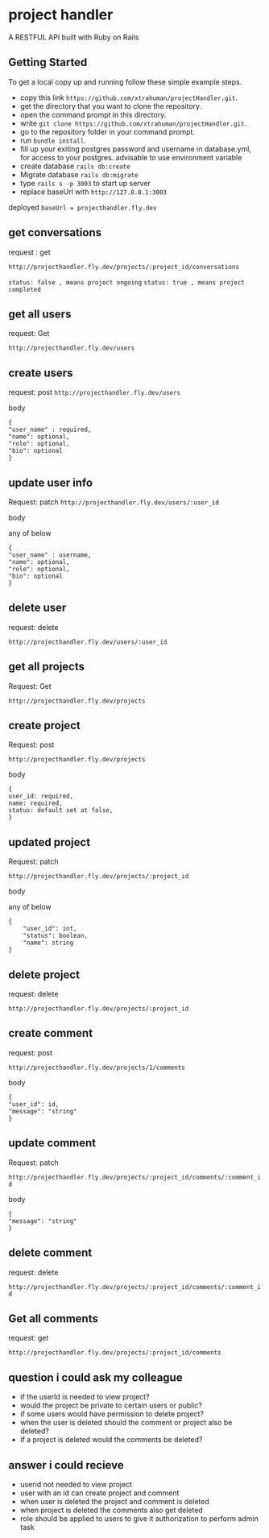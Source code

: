 # project handler

A RESTFUL API built with Ruby on Rails


## Getting Started

To get a local copy up and running follow these simple example steps.

- copy this link `https://github.com/xtrahuman/projectHandler.git`.
- get the directory that you want to clone the repository.
- open the command prompt in this directory.
- write `git clone https://github.com/xtrahuman/projectHandler.git`.
- go to the repository folder in your command prompt.
- run `bundle install`.
- fill up your exiting postgres password and username in database.yml, for access to your postgres. advisable to use environment variable
- create database `rails db:create`
- Migrate database `rails db:migrate`
- type `rails s -p 3003` to start up server
- replace baseUrl with `http://127.0.0.1:3003`

deployed ```baseUrl = projecthandler.fly.dev```

## get conversations

request : get

```http://projecthandler.fly.dev/projects/:project_id/conversations```

```status: false , means project ongoing```
```status: true , means project completed```

## get all users

request: Get

```http://projecthandler.fly.dev/users```

## create users
request: post
```http://projecthandler.fly.dev/users```

body 

```
{
"user_name" : required,
"name": optional,
"role": optional,
"bio": optional
}
```

## update user info
Request: patch
```http://projecthandler.fly.dev/users/:user_id```

body

any of below

```
{
"user_name" : username,
"name": optional,
"role": optional,
"bio": optional
}
```

## delete user

request: delete

```http://projecthandler.fly.dev/users/:user_id```


## get all projects

Request: Get

```http://projecthandler.fly.dev/projects```

## create project

Request: post

```http://projecthandler.fly.dev/projects```

body

```
{
user_id: required,
name: required,
status: default set at false,
}
```

## updated project

Request: patch

```http://projecthandler.fly.dev/projects/:project_id```

body

any of below

```
{
    "user_id": int,
    "status": boolean,
    "name": string
}
```

## delete project

request: delete

```http://projecthandler.fly.dev/projects/:project_id```

## create comment

request: post

```http://projecthandler.fly.dev/projects/1/comments```

body 

```
{
"user_id": id,
"message": "string"
}
```

## update comment

Request: patch

```http://projecthandler.fly.dev/projects/:project_id/comments/:comment_id```

body

```
{
"message": "string"
}
```

## delete comment

request: delete

```http://projecthandler.fly.dev/projects/:project_id/comments/:comment_id```

## Get all comments

request: get

```http://projecthandler.fly.dev/projects/:project_id/comments```


## question i could ask my colleague

- if the userId is needed to view project?
- would the project be private to certain users or public?
- if some users would have permission to delete project?
- when the user is deleted should the comment or project also be deleted?
- if a project is deleted would the comments be deleted?

## answer i could recieve

- userid not needed to view project
- user with an id can create project and comment
- when user is deleted the project and comment is deleted
- when project is deleted the comments also get deleted
- role should be applied to users to give it authorization to perform admin task


